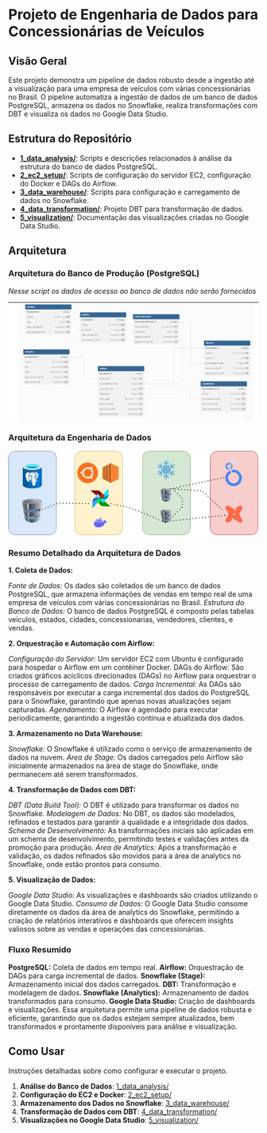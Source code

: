 # Projeto de Engenharia de Dados para Concessionárias de Veículos

## Visão Geral

Este projeto demonstra um pipeline de dados robusto desde a ingestão até a visualização para uma empresa de veículos com várias concessionárias no Brasil. O pipeline automatiza a ingestão de dados de um banco de dados PostgreSQL, armazena os dados no Snowflake, realiza transformações com DBT e visualiza os dados no Google Data Studio.

## Estrutura do Repositório

- **[1_data_analysis/](1_data_analysis/)**: Scripts e descrições relacionados à análise da estrutura do banco de dados PostgreSQL.
- **[2_ec2_setup/](2_ec2_setup/)**: Scripts de configuração do servidor EC2, configuração do Docker e DAGs do Airflow.
- **[3_data_warehouse/](3_data_warehouse/)**: Scripts para configuração e carregamento de dados no Snowflake.
- **[4_data_transformation/](4_data_transformation/)**: Projeto DBT para transformação de dados.
- **[5_visualization/](5_visualization/)**: Documentação das visualizações criadas no Google Data Studio.





## Arquitetura

### Arquitetura do Banco de Produção (PostgreSQL)
*Nesse script os dados de acesso ao banco de dados não serão fornecidos*

![Arquitetura do Banco de Produção](architecture/production_database_architecture.png)



### Arquitetura da Engenharia de Dados

![Arquitetura da Engenharia de Dados](architecture/data_engineering_architecture.png.jpg)


### Resumo Detalhado da Arquitetura de Dados
**1. Coleta de Dados:**

*Fonte de Dados:* Os dados são coletados de um banco de dados PostgreSQL, que armazena informações de vendas em tempo real de uma empresa de veículos com várias concessionárias no Brasil.
*Estrutura do Banco de Dados:* O banco de dados PostgreSQL é composto pelas tabelas veiculos, estados, cidades, concessionarias, vendedores, clientes, e vendas.

**2. Orquestração e Automação com Airflow:**

*Configuração do Servidor:* Um servidor EC2 com Ubuntu é configurado para hospedar o Airflow em um contêiner Docker.
DAGs do Airflow: São criados gráficos acíclicos direcionados (DAGs) no Airflow para orquestrar o processo de carregamento de dados.
*Carga Incremental:* As DAGs são responsáveis por executar a carga incremental dos dados do PostgreSQL para o Snowflake, garantindo que apenas novas atualizações sejam capturadas.
*Agendamento:* O Airflow é agendado para executar periodicamente, garantindo a ingestão contínua e atualizada dos dados.

**3. Armazenamento no Data Warehouse:**

*Snowflake:* O Snowflake é utilizado como o serviço de armazenamento de dados na nuvem.
*Área de Stage:* Os dados carregados pelo Airflow são inicialmente armazenados na área de stage do Snowflake, onde permanecem até serem transformados.

**4. Transformação de Dados com DBT:**

*DBT (Data Build Tool):* O DBT é utilizado para transformar os dados no Snowflake.
*Modelagem de Dados:* No DBT, os dados são modelados, refinados e testados para garantir a qualidade e a integridade dos dados.
*Schema de Desenvolvimento:* As transformações iniciais são aplicadas em um schema de desenvolvimento, permitindo testes e validações antes da promoção para produção.
*Área de Analytics:* Após a transformação e validação, os dados refinados são movidos para a área de analytics no Snowflake, onde estão prontos para consumo.

**5. Visualização de Dados:**

*Google Data Studio:* As visualizações e dashboards são criados utilizando o Google Data Studio.
*Consumo de Dados:* O Google Data Studio consome diretamente os dados da área de analytics do Snowflake, permitindo a criação de relatórios interativos e dashboards que oferecem insights valiosos sobre as vendas e operações das concessionárias.

### Fluxo Resumido
**PostgreSQL:** Coleta de dados em tempo real.
**Airflow:** Orquestração de DAGs para carga incremental de dados.
**Snowflake (Stage):** Armazenamento inicial dos dados carregados.
**DBT:** Transformação e modelagem de dados.
**Snowflake (Analytics):** Armazenamento de dados transformados para consumo.
**Google Data Studio:** Criação de dashboards e visualizações.
Essa arquitetura permite uma pipeline de dados robusta e eficiente, garantindo que os dados estejam sempre atualizados, bem transformados e prontamente disponíveis para análise e visualização.

## Como Usar

Instruções detalhadas sobre como configurar e executar o projeto.

1. **Análise do Banco de Dados**: [1_data_analysis/](1_data_analysis/)
2. **Configuração do EC2 e Docker**: [2_ec2_setup/](2_ec2_setup/)
3. **Armazenamento dos Dados no Snowflake**: [3_data_warehouse/](3_data_warehouse/)
4. **Transformação de Dados com DBT**: [4_data_transformation/](4_data_transformation/)
5. **Visualizações no Google Data Studio**: [5_visualization/](5_visualization/)

